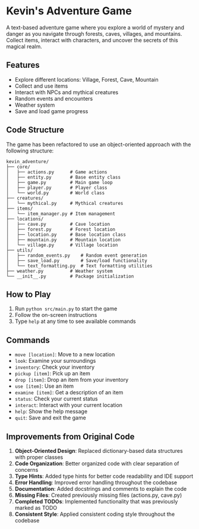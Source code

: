 # Kevin's Adventure Game

A text-based adventure game where you explore a world of mystery and danger as you navigate through forests, caves, villages, and mountains. Collect items, interact with characters, and uncover the secrets of this magical realm.

## Features

- Explore different locations: Village, Forest, Cave, Mountain
- Collect and use items
- Interact with NPCs and mythical creatures
- Random events and encounters
- Weather system
- Save and load game progress

## Code Structure

The game has been refactored to use an object-oriented approach with the following structure:

```
kevin_adventure/
├── core/
│   ├── actions.py      # Game actions
│   ├── entity.py       # Base entity class
│   ├── game.py         # Main game loop
│   ├── player.py       # Player class
│   └── world.py        # World class
├── creatures/
│   └── mythical.py     # Mythical creatures
├── items/
│   └── item_manager.py # Item management
├── locations/
│   ├── cave.py         # Cave location
│   ├── forest.py       # Forest location
│   ├── location.py     # Base location class
│   ├── mountain.py     # Mountain location
│   └── village.py      # Village location
├── utils/
│   ├── random_events.py    # Random event generation
│   ├── save_load.py        # Save/load functionality
│   └── text_formatting.py  # Text formatting utilities
├── weather.py          # Weather system
└── __init__.py         # Package initialization
```

## How to Play

1. Run `python src/main.py` to start the game
2. Follow the on-screen instructions
3. Type `help` at any time to see available commands

## Commands

- `move [location]`: Move to a new location
- `look`: Examine your surroundings
- `inventory`: Check your inventory
- `pickup [item]`: Pick up an item
- `drop [item]`: Drop an item from your inventory
- `use [item]`: Use an item
- `examine [item]`: Get a description of an item
- `status`: Check your current status
- `interact`: Interact with your current location
- `help`: Show the help message
- `quit`: Save and exit the game

## Improvements from Original Code

1. **Object-Oriented Design**: Replaced dictionary-based data structures with proper classes
2. **Code Organization**: Better organized code with clear separation of concerns
3. **Type Hints**: Added type hints for better code readability and IDE support
4. **Error Handling**: Improved error handling throughout the codebase
5. **Documentation**: Added docstrings and comments to explain the code
6. **Missing Files**: Created previously missing files (actions.py, cave.py)
7. **Completed TODOs**: Implemented functionality that was previously marked as TODO
8. **Consistent Style**: Applied consistent coding style throughout the codebase

